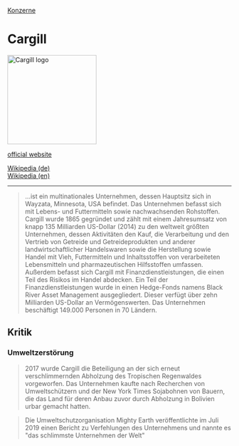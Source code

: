 [Konzerne](../konzerne.html)   

# Cargill

<img src="https://upload.wikimedia.org/wikipedia/commons/6/63/CargillLogo.svg" height="200" alt="Cargill logo">

[official website](http://www.cargill.com/)   

[Wikipedia (de)](https://de.wikipedia.org/wiki/Cargill)   
[Wikipedia (en)](https://en.wikipedia.org/wiki/Cargill)

---

> ...ist ein multinationales Unternehmen, dessen Hauptsitz sich in Wayzata, Minnesota, USA befindet. Das Unternehmen befasst sich mit Lebens- und Futtermitteln sowie nachwachsenden Rohstoffen.   
Cargill wurde 1865 gegründet und zählt mit einem Jahresumsatz von knapp 135 Milliarden US-Dollar (2014) zu den weltweit größten Unternehmen, dessen Aktivitäten den Kauf, die Verarbeitung und den Vertrieb von Getreide und Getreideprodukten und anderer landwirtschaftlicher Handelswaren sowie die Herstellung sowie Handel mit Vieh, Futtermitteln und Inhaltsstoffen von verarbeiteten Lebensmitteln und pharmazeutischen Hilfsstoffen umfassen. Außerdem befasst sich Cargill mit Finanzdienstleistungen, die einen Teil des Risikos im Handel abdecken. Ein Teil der Finanzdienstleistungen wurde in einen Hedge-Fonds namens Black River Asset Management ausgegliedert. Dieser verfügt über zehn Milliarden US-Dollar an Vermögenswerten.
Das Unternehmen beschäftigt 149.000 Personen in 70 Ländern.

## Kritik

### <a name="umweltzerstoerung">Umweltzerstörung</a>
> 2017 wurde Cargill die Beteiligung an der sich erneut verschlimmernden Abholzung des Tropischen Regenwaldes vorgeworfen. Das Unternehmen kaufte nach Recherchen von Umweltschützern und der New York Times Sojabohnen von Bauern, die das Land für deren Anbau zuvor durch Abholzung in Bolivien urbar gemacht hatten.   

> Die Umweltschutzorganisation Mighty Earth veröffentlichte im Juli 2019 einen Bericht zu Verfehlungen des Unternehmens und nannte es "das schlimmste Unternehmen der Welt"
